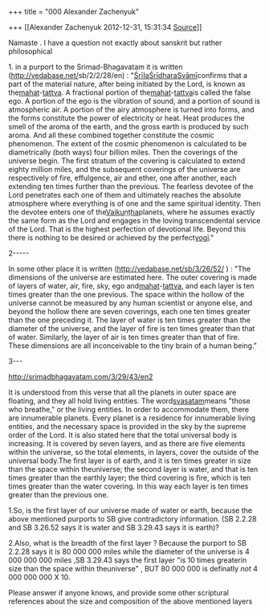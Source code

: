 +++
title = "000 Alexander Zachenyuk"

+++
[[Alexander Zachenyuk	2012-12-31, 15:31:34 [Source](https://groups.google.com/g/samskrita/c/Q_S_dlxxMwM)]]



Namaste . I have a question not exactly about sanskrit but rather philosophical

1\. in a purport to the Srimad-Bhagavatam it is written (<http://vedabase.net/>sb/2/2/28/en) : "[Śrīla](http://vedabase.net/s/srila)[Śrīdhara](http://vedabase.net/s/sridhara)[Svāmī](http://vedabase.net/s/svami)confirms that a part of the material nature, after being initiated by the Lord, is known as the[mahat](http://vedabase.net/m/mahat)-[tattva](http://vedabase.net/t/tattva). A fractional portion of the[mahat](http://vedabase.net/m/mahat)-[tattva](http://vedabase.net/t/tattva)is called the false ego. A portion of the ego is the vibration of sound, and a portion of sound is atmospheric air. A portion of the airy atmosphere is turned into forms, and the forms constitute the power of electricity or heat. Heat produces the smell of the aroma of the earth, and the gross earth is produced by such aroma. And all these combined together constitute the cosmic phenomenon. The extent of the cosmic phenomenon is calculated to be diametrically (both ways) four billion miles. Then the coverings of the universe begin. The first stratum of the covering is calculated to extend eighty million miles, and the subsequent coverings of the universe are respectively of fire, effulgence, air and ether, one after another, each extending ten times further than the previous. The fearless devotee of the Lord penetrates each one of them and ultimately reaches the absolute atmosphere where everything is of one and the same spiritual identity. Then the devotee enters one of the[Vaikuṇṭha](http://vedabase.net/v/vaikuntha)planets, where he assumes exactly the same form as the Lord and engages in the loving transcendental service of the Lord. That is the highest perfection of devotional life. Beyond this there is nothing to be desired or achieved by the perfect[yogī](http://vedabase.net/y/yogi)."

2-----

In some other place it is written (<http://vedabase.net/sb/3/26/52/> ) : "The dimensions of the universe are estimated here. The outer covering is made of layers of water, air, fire, sky, ego and[mahat](http://vedabase.net/m/mahat)-[tattva](http://vedabase.net/t/tattva), and each layer is ten times greater than the one previous. The space within the hollow of the universe cannot be measured by any human scientist or anyone else, and beyond the hollow there are seven coverings, each one ten times greater than the one preceding it. The layer of water is ten times greater than the diameter of the universe, and the layer of fire is ten times greater than that of water. Similarly, the layer of air is ten times greater than that of fire. These dimensions are all inconceivable to the tiny brain of a human being."

3---

<http://srimadbhagavatam.com/3/29/43/en2>

  

It is understood from this verse that all the planets in outer space are floating, and they all hold living entities. The word[svasatam](http://srimadbhagavatam.com/s/svasatam)means "those who breathe," or the living entities. In order to accommodate them, there are innumerable planets. Every planet is a residence for innumerable living entities, and the necessary space is provided in the sky by the supreme order of the Lord. It is also stated here that the total universal body is increasing. It is covered by seven layers, and as there are five elements within the universe, so the total elements, in layers, cover the outside of the universal body.The first layer is of earth, and it is ten times greater in size than the space within theuniverse; the second layer is water, and that is ten times greater than the earthly layer; the third covering is fire, which is ten times greater than the water covering. In this way each layer is ten times greater than the previous one.

  

1.So, is the first layer of our universe made of water or earth, because the above mentioned purports to SB give contradictory information. (SB 2.2.28 and SB 3.26.52 says it is water and SB 3.29.43 says it is earth)?

2.Also, what is the breadth of the first layer ? Because the purport to SB 2.2.28 says it is 80 000 000 miles while the diameter of the universe is 4 000 000 000 miles ,SB 3.29.43 says the first layer "is 10 times greaterin size than the space within theuniverse" , BUT 80 000 000 is definatly *not* 4 000 000 000 X 10.

  

Please answer if anyone knows, and provide some other scriptural references about the size and composition of the above mentioned layers

  

